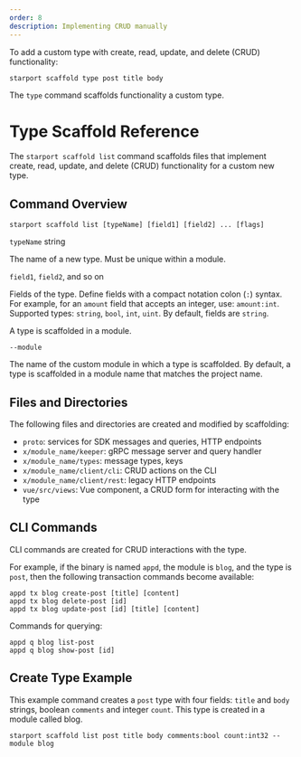 ```yaml
---
order: 8
description: Implementing CRUD manually
---
```


To add a custom type with create, read, update, and delete (CRUD) functionality:

```
starport scaffold type post title body
```

The `type` command scaffolds functionality a custom type.

# Type Scaffold Reference

The `starport scaffold list` command scaffolds files that implement create, read, update, and delete (CRUD) functionality for a custom new type.

## Command Overview

```
starport scaffold list [typeName] [field1] [field2] ... [flags]
```

`typeName` string

The name of a new type. Must be unique within a module.

`field1`, `field2`, and so on

Fields of the type. Define fields with a compact notation colon (`:`) syntax. For example, for an `amount` field that accepts an integer, use: `amount:int`. Supported types: `string`, `bool`, `int`, `uint`. By default, fields are `string`.

A type is scaffolded in a module.

`--module`

The name of the custom module in which a type is scaffolded. By default, a type is scaffolded in a module name that matches the project name.

## Files and Directories

The following files and directories are created and modified by scaffolding:

- `proto`: services for SDK messages and queries, HTTP endpoints
- `x/module_name/keeper`: gRPC message server and query handler
- `x/module_name/types`: message types, keys
- `x/module_name/client/cli`: CRUD actions on the CLI
- `x/module_name/client/rest`: legacy HTTP endpoints
- `vue/src/views`: Vue component, a CRUD form for interacting with the type

## CLI Commands

CLI commands are created for CRUD interactions with the type.

For example, if the binary is named `appd`, the module is `blog`, and the type is `post`, then the following transaction commands become available:

```
appd tx blog create-post [title] [content]
appd tx blog delete-post [id]
appd tx blog update-post [id] [title] [content]
```

Commands for querying:

```
appd q blog list-post
appd q blog show-post [id]
```

## Create Type Example

This example command creates a `post` type with four fields: `title` and `body` strings, boolean `comments` and integer `count`. This type is created in a module called blog.

```
starport scaffold list post title body comments:bool count:int32 --module blog
```

